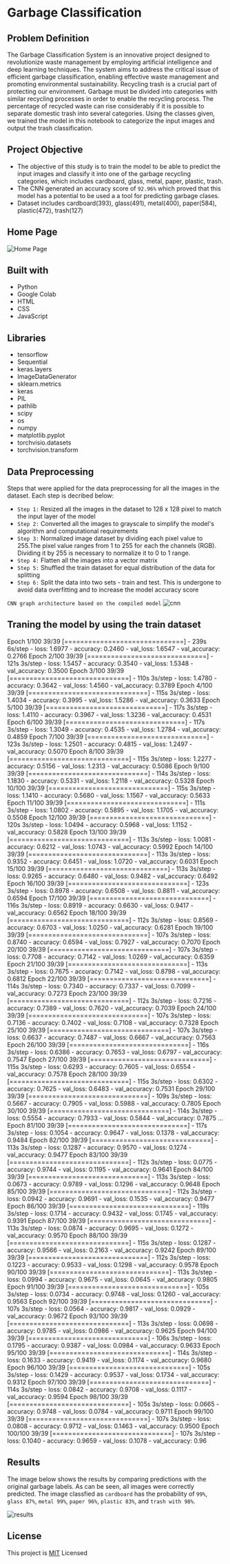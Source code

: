 # Garbage Classification

## Problem Definition
The Garbage Classification System is an innovative project designed to revolutionize waste management by employing artificial intelligence and deep learning techniques. The system aims to address the critical issue of efficient garbage classification, enabling effective waste management and promoting environmental sustainability. Recycling trash is a crucial part of protecting our environment. Garbage must be divided into categories with similar recycling processes in order to enable the recycling process. The percentage of recycled waste can rise considerably if it is possible to separate domestic trash into several categories. Using the classes given, we trained the model in this notebook to categorize the input images and output the trash classification.

## Project Objective
* The objective of this study is to train the model to be able to predict the input images and classify it into one of the
garbage recycling categories, which includes cardboard, glass, metal, paper, plastic, trash.
* The CNN generated an accuracy score of ```92.96%``` which proved that this model has a potential to be used  a a tool for 
predicting garbage clases.
* Dataset includes cardboard(393), glass(491), metal(400), paper(584), plastic(472), trash(127)

## Home Page

![Home Page](preview/Home.png)

## Built with
* Python
* Google Colab
* HTML
* CSS
* JavaScript

## Libraries
* tensorflow
* Sequential
* keras.layers
* ImageDataGenerator
* sklearn.metrics
* keras
* PIL
* pathlib
* scipy
* os
* numpy
* matplotlib.pyplot
* torchvisio.datasets
* torchvision.transform

## Data Preprocessing
Steps that were applied for the data preprocessing for all the images in the dataset. 
Each step is decribed below:
* ```Step 1:``` Resized all the images in the dataset to 128 x 128 pixel to match the input layer of the model
* ```Step 2:``` Converted all the images to grayscale to simplify the model's algorithm and computational requirements
* ```Step 3:``` Normalized image dataset by dividing each pixel value to 255.The pixel value ranges from 1 to 255 for each the
channels (RGB). Dividing it by 255 is necessary to normalize it to 0 to 1 range.
* ```Step 4:``` Flatten all the images into a vector matrix
* ```Step 5:``` Shuffled the train dataset for equal distribution of the data for splitting
* ```Step 6:``` Split the data into two sets - train and test. This is undergone to avoid data overfitting and to increase the model accuracy score

```CNN graph architecture based on the compiled model```
![cnn](preview/CNN.png)

## Traning the model by using the train dataset
Epoch 1/100
39/39 [==============================] - 239s 6s/step - loss: 1.6977 - accuracy: 0.2460 - val_loss: 1.6547 - val_accuracy: 0.2766
Epoch 2/100
39/39 [==============================] - 121s 3s/step - loss: 1.5457 - accuracy: 0.3540 - val_loss: 1.5348 - val_accuracy: 0.3500
Epoch 3/100
39/39 [==============================] - 110s 3s/step - loss: 1.4780 - accuracy: 0.3642 - val_loss: 1.4560 - val_accuracy: 0.3789
Epoch 4/100
39/39 [==============================] - 115s 3s/step - loss: 1.4034 - accuracy: 0.3995 - val_loss: 1.5286 - val_accuracy: 0.3633
Epoch 5/100
39/39 [==============================] - 117s 3s/step - loss: 1.4110 - accuracy: 0.3967 - val_loss: 1.3236 - val_accuracy: 0.4531
Epoch 6/100
39/39 [==============================] - 117s 3s/step - loss: 1.3049 - accuracy: 0.4535 - val_loss: 1.2784 - val_accuracy: 0.4859
Epoch 7/100
39/39 [==============================] - 123s 3s/step - loss: 1.2501 - accuracy: 0.4815 - val_loss: 1.2497 - val_accuracy: 0.5070
Epoch 8/100
39/39 [==============================] - 115s 3s/step - loss: 1.2277 - accuracy: 0.5156 - val_loss: 1.2313 - val_accuracy: 0.5086
Epoch 9/100
39/39 [==============================] - 114s 3s/step - loss: 1.1830 - accuracy: 0.5331 - val_loss: 1.2118 - val_accuracy: 0.5328
Epoch 10/100
39/39 [==============================] - 115s 3s/step - loss: 1.1410 - accuracy: 0.5680 - val_loss: 1.1567 - val_accuracy: 0.5633
Epoch 11/100
39/39 [==============================] - 111s 3s/step - loss: 1.0802 - accuracy: 0.5895 - val_loss: 1.1705 - val_accuracy: 0.5508
Epoch 12/100
39/39 [==============================] - 120s 3s/step - loss: 1.0494 - accuracy: 0.5968 - val_loss: 1.1152 - val_accuracy: 0.5828
Epoch 13/100
39/39 [==============================] - 113s 3s/step - loss: 1.0081 - accuracy: 0.6212 - val_loss: 1.0743 - val_accuracy: 0.5992
Epoch 14/100
39/39 [==============================] - 113s 3s/step - loss: 0.9352 - accuracy: 0.6451 - val_loss: 1.0720 - val_accuracy: 0.6031
Epoch 15/100
39/39 [==============================] - 113s 3s/step - loss: 0.9265 - accuracy: 0.6480 - val_loss: 0.9482 - val_accuracy: 0.6492
Epoch 16/100
39/39 [==============================] - 123s 3s/step - loss: 0.8978 - accuracy: 0.6508 - val_loss: 0.8811 - val_accuracy: 0.6594
Epoch 17/100
39/39 [==============================] - 116s 3s/step - loss: 0.8919 - accuracy: 0.6630 - val_loss: 0.9417 - val_accuracy: 0.6562
Epoch 18/100
39/39 [==============================] - 112s 3s/step - loss: 0.8569 - accuracy: 0.6703 - val_loss: 1.0250 - val_accuracy: 0.6281
Epoch 19/100
39/39 [==============================] - 107s 3s/step - loss: 0.8740 - accuracy: 0.6594 - val_loss: 0.7927 - val_accuracy: 0.7070
Epoch 20/100
39/39 [==============================] - 107s 3s/step - loss: 0.7708 - accuracy: 0.7142 - val_loss: 1.0269 - val_accuracy: 0.6359
Epoch 21/100
39/39 [==============================] - 113s 3s/step - loss: 0.7675 - accuracy: 0.7142 - val_loss: 0.8798 - val_accuracy: 0.6812
Epoch 22/100
39/39 [==============================] - 114s 3s/step - loss: 0.7340 - accuracy: 0.7337 - val_loss: 0.7099 - val_accuracy: 0.7273
Epoch 23/100
39/39 [==============================] - 112s 3s/step - loss: 0.7216 - accuracy: 0.7389 - val_loss: 0.7620 - val_accuracy: 0.7039
Epoch 24/100
39/39 [==============================] - 107s 3s/step - loss: 0.7136 - accuracy: 0.7402 - val_loss: 0.7108 - val_accuracy: 0.7328
Epoch 25/100
39/39 [==============================] - 107s 3s/step - loss: 0.6637 - accuracy: 0.7487 - val_loss: 0.6667 - val_accuracy: 0.7563
Epoch 26/100
39/39 [==============================] - 116s 3s/step - loss: 0.6386 - accuracy: 0.7653 - val_loss: 0.6797 - val_accuracy: 0.7547
Epoch 27/100
39/39 [==============================] - 115s 3s/step - loss: 0.6293 - accuracy: 0.7605 - val_loss: 0.6554 - val_accuracy: 0.7578
Epoch 28/100
39/39 [==============================] - 115s 3s/step - loss: 0.6302 - accuracy: 0.7625 - val_loss: 0.6483 - val_accuracy: 0.7531
Epoch 29/100
39/39 [==============================] - 109s 3s/step - loss: 0.5667 - accuracy: 0.7905 - val_loss: 0.5988 - val_accuracy: 0.7805
Epoch 30/100
39/39 [==============================] - 114s 3s/step - loss: 0.5554 - accuracy: 0.7933 - val_loss: 0.5844 - val_accuracy: 0.7875
...
Epoch 81/100
39/39 [==============================] - 117s 3s/step - loss: 0.1054 - accuracy: 0.9647 - val_loss: 0.1378 - val_accuracy: 0.9484
Epoch 82/100
39/39 [==============================] - 113s 3s/step - loss: 0.1287 - accuracy: 0.9570 - val_loss: 0.1274 - val_accuracy: 0.9477
Epoch 83/100
39/39 [==============================] - 112s 3s/step - loss: 0.0775 - accuracy: 0.9744 - val_loss: 0.1195 - val_accuracy: 0.9641
Epoch 84/100
39/39 [==============================] - 113s 3s/step - loss: 0.0673 - accuracy: 0.9789 - val_loss: 0.1296 - val_accuracy: 0.9648
Epoch 85/100
39/39 [==============================] - 112s 3s/step - loss: 0.0942 - accuracy: 0.9691 - val_loss: 0.1535 - val_accuracy: 0.9477
Epoch 86/100
39/39 [==============================] - 119s 3s/step - loss: 0.1714 - accuracy: 0.9432 - val_loss: 0.1745 - val_accuracy: 0.9391
Epoch 87/100
39/39 [==============================] - 113s 3s/step - loss: 0.0874 - accuracy: 0.9695 - val_loss: 0.1272 - val_accuracy: 0.9570
Epoch 88/100
39/39 [==============================] - 115s 3s/step - loss: 0.1287 - accuracy: 0.9566 - val_loss: 0.2163 - val_accuracy: 0.9242
Epoch 89/100
39/39 [==============================] - 112s 3s/step - loss: 0.1223 - accuracy: 0.9533 - val_loss: 0.1298 - val_accuracy: 0.9578
Epoch 90/100
39/39 [==============================] - 113s 3s/step - loss: 0.0994 - accuracy: 0.9675 - val_loss: 0.0645 - val_accuracy: 0.9805
Epoch 91/100
39/39 [==============================] - 105s 3s/step - loss: 0.0734 - accuracy: 0.9748 - val_loss: 0.1260 - val_accuracy: 0.9563
Epoch 92/100
39/39 [==============================] - 107s 3s/step - loss: 0.0564 - accuracy: 0.9817 - val_loss: 0.0929 - val_accuracy: 0.9672
Epoch 93/100
39/39 [==============================] - 113s 3s/step - loss: 0.0698 - accuracy: 0.9785 - val_loss: 0.0986 - val_accuracy: 0.9625
Epoch 94/100
39/39 [==============================] - 106s 3s/step - loss: 0.1795 - accuracy: 0.9387 - val_loss: 0.0984 - val_accuracy: 0.9633
Epoch 95/100
39/39 [==============================] - 114s 3s/step - loss: 0.1633 - accuracy: 0.9419 - val_loss: 0.1174 - val_accuracy: 0.9680
Epoch 96/100
39/39 [==============================] - 105s 3s/step - loss: 0.1429 - accuracy: 0.9537 - val_loss: 0.1734 - val_accuracy: 0.9312
Epoch 97/100
39/39 [==============================] - 114s 3s/step - loss: 0.0842 - accuracy: 0.9708 - val_loss: 0.1117 - val_accuracy: 0.9594
Epoch 98/100
39/39 [==============================] - 105s 3s/step - loss: 0.0665 - accuracy: 0.9748 - val_loss: 0.0784 - val_accuracy: 0.9711
Epoch 99/100
39/39 [==============================] - 107s 3s/step - loss: 0.0808 - accuracy: 0.9712 - val_loss: 0.1463 - val_accuracy: 0.9500
Epoch 100/100
39/39 [==============================] - 107s 3s/step - loss: 0.1040 - accuracy: 0.9659 - val_loss: 0.1078 - val_accuracy: 0.96

## Results
The image below shows the results by comparing predictions with the original garbage labels. As can be seen, all images were correctly predicted. The image classfied as ```cardboard``` has the probability of ```99%```, ```glass 87%```, ```metal 99%```, ```paper 96%```, ```plastic 83%```, and ```trash with 98%```.

![results](preview/results.png)

## License
This project is [MIT](LICENSE) Licensed
